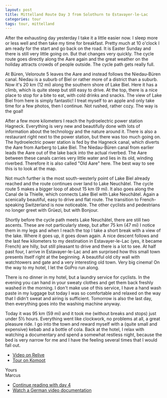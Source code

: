 ```yaml
---
layout: post
title: Mittelland Route Day 3 from Solothurn to Estavayer-le-Lac
categories: tour
tags: tour, mittelland
---
```


After the exhausting day yesterday I take it a little easier now. I sleep more or less well and then take my time for breakfast. Pretty much at 10 o'clock I am ready for the start and go back on the road. It is Easter Sunday and there is still very little going on. But that changes very quickly. The cycle route goes directly along the Aare again and the great weather on the holiday attracts crowds of people outside. The cycle path gets really full.

At Büren, Veloroute 5 leaves the Aare and instead follows the Niedau-Büren canal. Niedau is a suburb of Biel or rather more of a district than a suburb. Now it's 20 km (12 mi) along the southern shore of Lake Biel. Here it has a climb, which is quite steep but still easy to drive. At the top, there is a nice place to stop for a bite to eat, with cold drinks and snacks. The view of Lake Biel from here is simply fantastic! I treat myself to an apple and only take time for a few photos, then I continue. Not rushed, rather cozy. The way is the goal!

After a few more kilometers I reach the hydroelectric power station Hagneck. Everything is very new and beautifully done with lots of information about the technology and the nature around it. There is also a restaurant right next to the power station, but there was too much going on. The hydroelectric power station is fed by the Hagneck canal, which diverts the Aare from Aarberg to Lake Biel. The Niedau-Büren canal from earlier leads the Aare out of the lake back into the actual riverbed. The Aare between these canals carries very little water and lies in its old, winding riverbed. Therefore it is also called "Old Aare" here. The best way to see this is to look at the map.

Not much further is the most south-westerly point of Lake Biel already reached and the route continues over land to Lake Neuchâtel. The cycle route 5 makes a bigger loop of about 15 km (9 mi). It also goes along the Canal de la Thielle, which connects Lake Biel with Lake Neuchâtel. Again a scenically beautiful, easy to drive and flat route. The transition to French-speaking Switzerland is now noticeable. The other cyclists and pedestrians no longer greet with Grüezi, but with Bonjour.

Shortly before the cycle path meets Lake Neuchâtel, there are still two ascents. These are not particularly steep, but after 75 km (47 mi) I notice them in my legs and when I reach the top I take a short break with a view of the lake. Where it goes up, it goes down again. A nice descent follows and the last few kilometers to my destination in Estavayer-le-Lac (yes, it became French) are hilly, but still pleasant to drive and there is a lot to see. At half past four, I arrive in Estavayer-le-Lac and am surprised how this small town presents itself right at the beginning. A beautiful old city wall with watchtowers and gate and a very interesting old town. Very big cinema! On the way to my hotel, I let the GoPro run along.

There is no dinner in my hotel, but a laundry service for cyclists. In the evening you can hand in your sweaty clothes and get them back freshly washed in the morning. I don't make use of this service, I have a hand wash paste in my luggage but today I was so comfortable and relaxed on the way that I didn't sweat and airing is sufficient. Tomorrow is also the last day, then everything goes into the washing machine anyway.

Today it was 95 km (59 mi) and it took me (without breaks and stops) just under 5½ hours. Everything went like clockwork, no problems at all, a great pleasure ride. I go into the town and reward myself with a (quite small and expensive) kebab and a bottle of cola. Back at the hotel, I relax with watching a documentary and spend a somewhat restless night, because the bed is very narrow for me and I have the feeling several times that I would fall out.

- [Video on Relive](https://www.relive.cc/view/g33348169526)
- [Tour on Komoot](https://www.komoot.com/tour/63410696/zoom)

Yours  
Marcus

- [Continue reading with day 4](/Mittelland-Route-Day-4)
- [Watch a German video documentation](/Mittelland-Route-Video)
